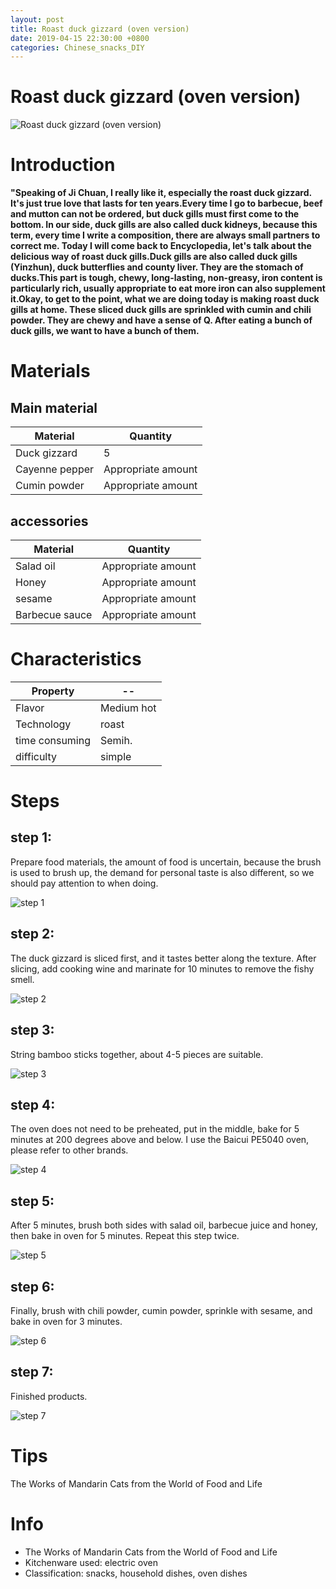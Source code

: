 ```yaml
---
layout: post
title: Roast duck gizzard (oven version)
date: 2019-04-15 22:30:00 +0800
categories: Chinese_snacks_DIY
---
```


# Roast duck gizzard (oven version)

![Roast duck gizzard (oven version)]({{site.baseurl}}/img/424382/424382.jpg)

# Introduction

**"Speaking of Ji Chuan, I really like it, especially the roast duck gizzard. It's just true love that lasts for ten years.Every time I go to barbecue, beef and mutton can not be ordered, but duck gills must first come to the bottom. In our side, duck gills are also called duck kidneys, because this term, every time I write a composition, there are always small partners to correct me. Today I will come back to Encyclopedia, let's talk about the delicious way of roast duck gills.Duck gills are also called duck gills (Yinzhun), duck butterflies and county liver. They are the stomach of ducks.This part is tough, chewy, long-lasting, non-greasy, iron content is particularly rich, usually appropriate to eat more iron can also supplement it.Okay, to get to the point, what we are doing today is making roast duck gills at home. These sliced duck gills are sprinkled with cumin and chili powder. They are chewy and have a sense of Q. After eating a bunch of duck gills, we want to have a bunch of them.**

# Materials


## Main material

Material|Quantity
--|--
Duck gizzard|5
Cayenne pepper|Appropriate amount
Cumin powder|Appropriate amount

## accessories

Material|Quantity
--|--
Salad oil|Appropriate amount
Honey|Appropriate amount
sesame|Appropriate amount
Barbecue sauce|Appropriate amount

# Characteristics

Property|--
--|--
Flavor|Medium hot
Technology|roast
time consuming|Semih.
difficulty|simple

# Steps

## step 1:

Prepare food materials, the amount of food is uncertain, because the brush is used to brush up, the demand for personal taste is also different, so we should pay attention to when doing.

![step 1]({{site.baseurl}}/img/424382/1.jpg)

## step 2:

The duck gizzard is sliced first, and it tastes better along the texture. After slicing, add cooking wine and marinate for 10 minutes to remove the fishy smell.

![step 2]({{site.baseurl}}/img/424382/2.jpg)

## step 3:

String bamboo sticks together, about 4-5 pieces are suitable.

![step 3]({{site.baseurl}}/img/424382/3.jpg)

## step 4:

The oven does not need to be preheated, put in the middle, bake for 5 minutes at 200 degrees above and below. I use the Baicui PE5040 oven, please refer to other brands.

![step 4]({{site.baseurl}}/img/424382/4.jpg)

## step 5:

After 5 minutes, brush both sides with salad oil, barbecue juice and honey, then bake in oven for 5 minutes. Repeat this step twice.

![step 5]({{site.baseurl}}/img/424382/5.jpg)

## step 6:

Finally, brush with chili powder, cumin powder, sprinkle with sesame, and bake in oven for 3 minutes.

![step 6]({{site.baseurl}}/img/424382/6.jpg)

## step 7:

Finished products.

![step 7]({{site.baseurl}}/img/424382/7.jpg)

# Tips

The Works of Mandarin Cats from the World of Food and Life

# Info

- The Works of Mandarin Cats from the World of Food and Life
- Kitchenware used: electric oven
- Classification: snacks, household dishes, oven dishes